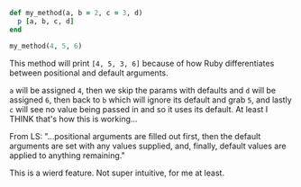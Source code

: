 ```ruby
def my_method(a, b = 2, c = 3, d)
  p [a, b, c, d]
end

my_method(4, 5, 6)
```

This method will print `[4, 5, 3, 6]` because of how Ruby differentiates between positional and default arguments. 

`a` will be assigned `4`, then we skip the params with defaults and `d` will be assigned `6`, then back to `b` which will ignore its default and grab `5`, and lastly `c` will see no value being passed in and so it uses its default. At least I THINK that's how this is working...

From LS: "...positional arguments are filled out first, then the default arguments are set with any values supplied, and, finally, default values are applied to anything remaining."

This is a wierd feature. Not super intuitive, for me at least.